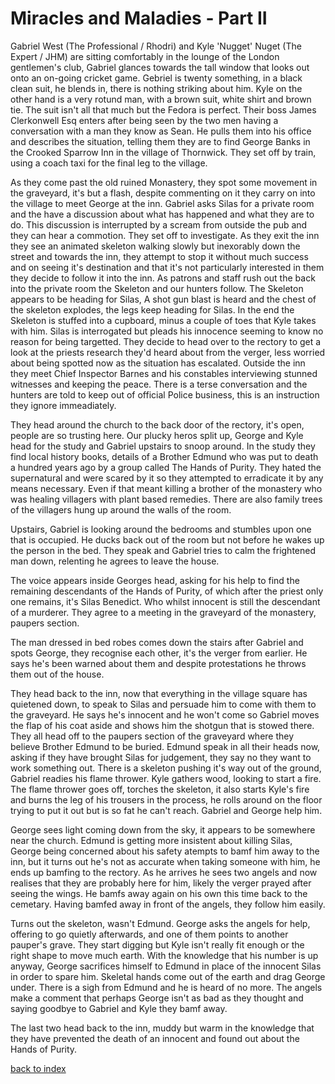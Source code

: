 # Miracles and Maladies - Part II

Gabriel West (The Professional / Rhodri) and Kyle 'Nugget' Nuget (The Expert / JHM) are sitting comfortably in the lounge of the London gentlemen's club, Gabriel glances towards the tall window that looks out onto an on-going cricket game. Gebriel is twenty something, in a black clean suit, he blends in, there is nothing striking about him. Kyle on the other hand is a very rotund man, with a brown suit, white shirt and brown tie. The suit isn't all that much but the Fedora is perfect. Their boss James Clerkonwell Esq enters after being seen by the two men having a conversation with a man they know as Sean. He pulls them into his office and describes the situation, telling them they are to find George Banks in the Crooked Sparrow Inn in the village of Thornwick. They set off by train, using a coach taxi for the final leg to the village.

As they come past the old ruined Monastery, they spot some movement in the graveyard, it's but a flash, despite commenting on it they carry on into the village to meet George at the inn. Gabriel asks Silas for a private room and the have a discussion about what has happened and what they are to do. This discussion is interrupted by a scream from outside the pub and they can hear a commotion. They set off to investigate. As they exit the inn they see an animated skeleton walking slowly but inexorably down the street and towards the inn, they attempt to stop it without much success and on seeing it's destination and that it's not particularly interested in them they decide to follow it into the inn. As patrons and staff rush out the back into the private room the Skeleton and our hunters follow. The Skeleton appears to be heading for Silas, A shot gun blast is heard and the chest of the skeleton explodes, the legs keep heading for Silas. In the end the Skeleton is stuffed into a cupboard, minus a couple of toes that Kyle takes with him. Silas is interrogated but pleads his innocence seeming to know no reason for being targetted. They decide to head over to the rectory to get a look at the priests research they'd heard about from the verger, less worried about being spotted now as the situation has escalated. Outside the inn they meet Chief Inspector Barnes and his constables interviewing stunned witnesses and keeping the peace. There is a terse conversation and the hunters are told to keep out of official Police business, this is an instruction they ignore immeadiately.

They head around the church to the back door of the rectory, it's open, people are so trusting here. Our plucky heros split up, George and Kyle head for the study and Gabriel upstairs to snoop around. In the study they find local history books, details of a Brother Edmund who was put to death a hundred years ago by a group called The Hands of Purity. They hated the supernatural and were scared by it so they attempted to erradicate it by any means necessary. Even if that meant killing a brother of the monastery who was healing villagers with plant based remedies. There are also family trees of the villagers hung up around the walls of the room.

Upstairs, Gabriel is looking around the bedrooms and stumbles upon one that is occupied. He ducks back out of the room but not before he wakes up the person in the bed. They speak and Gabriel tries to calm the frightened man down, relenting he agrees to leave the house. 

The voice appears inside Georges head, asking for his help to find the remaining descendants of the Hands of Purity, of which after the priest only one remains, it's Silas Benedict. Who whilst innocent is still the descendant of a murderer. They agree to a meeting in the graveyard of the monastery, paupers section.

The man dressed in bed robes comes down the stairs after Gabriel and spots George, they recognise each other, it's the verger from earlier. He says he's been warned about them and despite protestations he throws them out of the house.

They head back to the inn, now that everything in the village square has quietened down, to speak to Silas and persuade him to come with them to the graveyard. He says he's innocent and he won't come so Gabriel moves the flap of his coat aside and shows him the shotgun that is stowed there. They all head off to the paupers section of the graveyard where they believe Brother Edmund to be buried. Edmund speak in all their heads now, asking if they have brought Silas for judgement, they say no they want to work something out. There is a skeleton pushing it's way out of the ground, Gabriel readies his flame thrower.
Kyle gathers wood, looking to start a fire. The flame thrower goes off, torches the skeleton, it also starts Kyle's fire and burns the leg of his trousers in the process, he rolls around on the floor trying to put it out but is so fat he can't reach. Gabriel and George help him.

George sees light coming down from the sky, it appears to be somewhere near the church. Edmund is getting more insistent about killing Silas, George being concerned about his safety atempts to bamf him away to the inn, but it turns out he's not as accurate when taking someone with him, he ends up bamfing to the rectory. As he arrives he sees two angels and now realises that they are probably here for him, likely the verger prayed after seeing the wings. He bamfs away again on his own this time back to the cemetary. Having bamfed away in front of the angels, they follow him easily.

Turns out the skeleton, wasn't Edmund. George asks the angels for help, offering to go quietly afterwards, and one of them points to another pauper's grave. They start digging but Kyle isn't really fit enough or the right shape to move much earth. With the knowledge that his number is up anyway, George sacrifices himself to Edmund in place of the innocent Silas in order to spare him. Skeletal hands come out of the earth and drag George under. There is a sigh from Edmund and he is heard of no more. The angels make a comment that perhaps George isn't as bad as they thought and saying goodbye to Gabriel and Kyle they bamf away.

The last two head back to the inn, muddy but warm in the knowledge that they have prevented the death of an innocent and found out about the Hands of Purity.

[back to index](index)